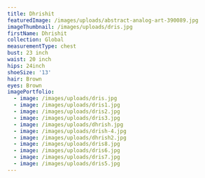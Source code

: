 ```yaml
---
title: Dhrishit
featuredImage: /images/uploads/abstract-analog-art-390089.jpg
imageThumbnail: /images/uploads/dris.jpg
firstName: Dhrishit
collection: Global
measurementType: chest
bust: 23 inch
waist: 20 inch
hips: 24inch
shoeSize: '13'
hair: Brown
eyes: Brown
imagePortfolio:
  - image: /images/uploads/dris.jpg
  - image: /images/uploads/dris1.jpg
  - image: /images/uploads/dris2.jpg
  - image: /images/uploads/dris3.jpg
  - image: /images/uploads/dhrish.jpg
  - image: /images/uploads/drish-4.jpg
  - image: /images/uploads/dhrish2.jpg
  - image: /images/uploads/dris8.jpg
  - image: /images/uploads/dris6.jpg
  - image: /images/uploads/dris7.jpg
  - image: /images/uploads/dris5.jpg
---
```


